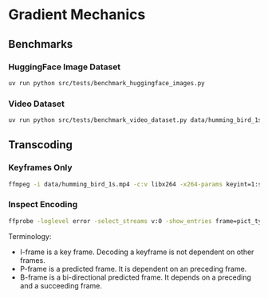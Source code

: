 # Gradient Mechanics

## Benchmarks

### HuggingFace Image Dataset

```sh
uv run python src/tests/benchmark_huggingface_images.py
```

### Video Dataset

```sh
uv run python src/tests/benchmark_video_dataset.py data/humming_bird_1s.mp4
```

## Transcoding

### Keyframes Only

```sh
ffmpeg -i data/humming_bird_1s.mp4 -c:v libx264 -x264-params keyint=1:scenecut=0 -crf 18 data/humming_bird_1s_keyframes_only.mp4
```

### Inspect Encoding

```sh
ffprobe -loglevel error -select_streams v:0 -show_entries frame=pict_type -of default=noprint_wrappers=1 data/humming_bird_1s_keyframes_only.mp4
```

Terminology:

* I-frame is a key frame. Decoding a keyframe is not dependent on other frames.
* P-frame is a predicted frame. It is dependent on an preceding frame.
* B-frame is a bi-directional predicted frame. It depends on a preceding and a succeeding frame.
